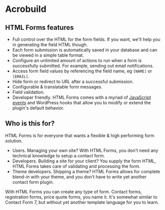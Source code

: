 # Acrobuild


## HTML Forms features

- Full control over the HTML for the form fields. If you want, we'll help you in generating the field HTML though.
- Each form submission is automatically saved in your database and can be viewed in a simple table format.
- Configure an unlimited amount of actions to run when a form is successfully submitted. For example, sending out email notifications.
- Access form field values by referencing the field name, eg `[NAME]` or `[EMAIL]`.
- Hide form or redirect to URL after a successful submission.
- Configurable & translatable form messages.
- Field validation.
- Developer friendly. HTML Forms comes with a myriad of [JavaScript events](https://www.htmlformsplugin.com/kb/javascript-events/) and WordPress hooks that allow you to modify or extend the plugin's default behavior.

## Who is this for?

HTML Forms is for everyone that wants a flexible & high performing form solution.

- Users. Managing your own site? With HTML Forms, you don't need any technical knowledge to setup a contact form.
- Developers. Building a site for your client? You supply the form HTML, HTML Forms takes care of validating and processing the form.
- Theme developers. Shipping a theme? HTML Forms allows for complete blend-in with your theme, and you don't have to write yet another contact form plugin.

With HTML Forms you can create any type of form. Contact forms, registration forms, price quote forms, you name it. It's somewhat similar to Contact Form 7, but without yet another template language for you to learn.
